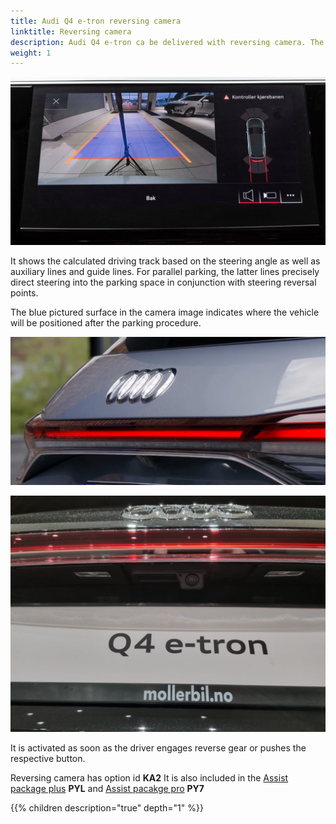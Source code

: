 ```yaml
---
title: Audi Q4 e-tron reversing camera
linktitle: Reversing camera
description: Audi Q4 e-tron ca be delivered with reversing camera. The reversing camera simplifies maneuvering by showing the zone behind the vehicle on the MMI display.
weight: 1
---
```


![Reversing camera](rearviewcamera.jpg "Reversing camera")

 It shows the calculated driving track based on the steering angle as well as auxiliary lines and guide lines. For parallel parking, the latter lines precisely direct steering into the parking space in conjunction with steering reversal points. 
 
The blue pictured surface in the camera image indicates where the vehicle will be positioned after the parking procedure.
 
![Camera](camera.jpg "The reversing camera is inconspicuously integrated into the handle trim strip of the luggage compartment lid.")

![Camera](camera3.jpg "The camera has cleaning function.")
 
It is activated as soon as the driver engages reverse gear or pushes the respective button.

Reversing camera has option id **KA2**  It is also included in the [Assist package plus](https://electrichasgoneaudi.net/models/q4-e-tron/optionguide/list/#assistent-system) **PYL** and [Assist pacakge pro](https://electrichasgoneaudi.net/models/q4-e-tron/optionguide/list/#assistent-system) **PY7** 

{{% children description="true" depth="1" %}}
